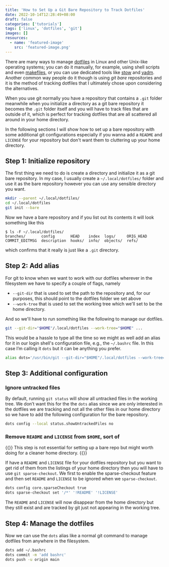 ```yaml
---
title: 'How to Set Up a Git Bare Repository to Track Dotfiles'
date: 2022-10-14T12:28:49+08:00
draft: false
categories: ['tutorials']
tags: ['linux', 'dotfiles', 'git']
images: []
resources:
  - name: 'featured-image'
    src: 'featured-image.png'
---
```


There are many ways to manage
[dotfiles](https://en.wikipedia.org/wiki/Hidden_file_and_hidden_directory) in
Linux and other Unix-like operating systems; you can do it manually, for
example, using shell scripts and even
[makefiles](https://www.gnu.org/software/make/manual/html_node/Introduction.html),
or you can use dedicated tools like [stow](https://www.gnu.org/software/stow/)
and [yadm](https://yadm.io/). Another common way people do it though is using
_git bare_ repositories and it is the method of tracking dotfiles that I
ultimately chose upon considering the alternatives.

When you use git normally you have a repository that contains a `.git` folder
meanwhile when you initialize a directory as a git bare repository it becomes
the `.git` folder itself and you will have to track files that are outside of
it, which is perfect for tracking dotfiles that are all scattered all around in
your home directory.

In the following sections I will show how to set up a bare repository with some
additional git configurations especially if you wanna add a `README` and
`LICENSE` for your repository but don't want them to cluttering up your home
directory.

## Step 1: Initialize repository

The first thing we need to do is create a directory and initialize it as a git
bare repository. In my case, I usually create a `~/.local/dotfiles/` folder and
use it as the bare repository however you can use any sensible directory you
want.

```bash
mkdir --parent ~/.local/dotfiles/
cd ~/.local/dotfiles
git init --bare
```

Now we have a bare repository and if you list out its contents it will look
something like this

```shell
$ ls -F ~/.local/dotfiles/
branches/       config       HEAD    index  logs/     ORIG_HEAD
COMMIT_EDITMSG  description  hooks/  info/  objects/  refs/
```

which confirms that it really is just like a `.git` directory.

## Step 2: Add alias

For git to know when we want to work with our dotfiles wherever in the
filesystem we have to specify a couple of flags, namely

- `--git-dir` that is used to set the path to the repository and, for our
  purposes, this should point to the dotfiles folder we set above
- `--work-tree` that is used to set the working tree which we'll set to be the
  home directory.

And so we'll have to run something like the following to manage our dotfiles.

```bash
git --git-dir="$HOME"/.local/dotfiles --work-tree="$HOME" ...
```

This would be a hassle to type all the time so we might as well add an alias
for it in our login shell's configuration file, e.g., the `~/.bashrc` file. In
this case I’m calling it `dots` but it can be anything you prefer.

```bash
alias dots='/usr/bin/git --git-dir="$HOME"/.local/dotfiles --work-tree="$HOME"'
```

## Step 3: Additional configuration

### Ignore untracked files

By default, running `git status` will show all untracked files in the working
tree. We don’t want this for the the `dots` alias since we are only interested
in the dotfiles we are tracking and not all the other files in our home
directory so we have to add the following configuration for the bare
repository.

```bash
dots config --local status.showUntrackedFiles no
```

### Remove `README` and `LICENSE` from `$HOME`, sort of

{{<admonition>}}
This step is not essential for setting up a bare repo but might worth doing for
a cleaner home directory.
{{</admonition>}}

If have a `README` and `LICENSE` file for your dotfiles repository but you want
to get rid of them from the listings of your home directory then you will have
to use `git sparse-checkout`. We first to enable the sparse-checkout feature
and then set `README` and `LICENSE` to be ignored when we `sparse-checkout`.

```bash
dots config core.sparseCheckout true
dots sparse-checkout set '/*' '!README' '!LICENSE'
```

The `README` and `LICENSE` will now disappear from the home directory but they
still exist and are tracked by git just not appearing in the working tree.

## Step 4: Manage the dotfiles

Now we can use the `dots` alias like a normal git command to manage dotfiles
from anywhere in the filesystem.

```bash
dots add ~/.bashrc
dots commit -m 'add bashrc'
dots push -u origin main
```
